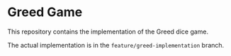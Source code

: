 # Greed Game

This repository contains the implementation of the Greed dice game.

The actual implementation is in the `feature/greed-implementation` branch.